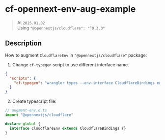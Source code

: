 # cf-opennext-env-aug-example

>  At `2025.01.02`  
>  Using `"@opennextjs/cloudflare": "^0.3.3"`

## Description
How to augment `CloudflareEnv` in `"@opennextjs/cloudflare"` package:

1. Change `cf-typegen` script to use different interface name.
```json
{
  "scripts": {
    "cf-typegen": "wrangler types --env-interface CloudflareBindings env.d.ts"
  }
}
```

2. Create typescript file:
```ts
// augment-env.d.ts
import "@opennextjs/cloudflare"

declare global {
  interface CloudflareEnv extends CloudflareBindings {}
}
```
